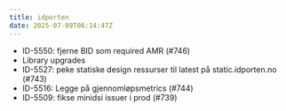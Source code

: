 ```yaml
---
title: idporten
date: 2025-07-09T06:14:47Z
---
```

- ID-5550: fjerne BID som required AMR (#746)
- Library upgrades
- ID-5527: peke statiske design ressurser til latest på static.idporten.no (#743)
- ID-5516: Legge på gjennomløpsmetrics (#744)
- ID-5509: fikse minidsi issuer i prod (#739)

